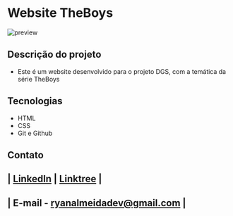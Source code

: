 # Website TheBoys 

 ![preview](./.github/preview.png)
 
 ## Descrição do projeto 

 - Este é um website desenvolvido para o projeto DGS, com a temática da série TheBoys

## Tecnologias

- HTML
- CSS
- Git e Github

## Contato
| [LinkedIn](https://www.linkedin.com/in/ryan-silva-8b73662b4/) | [Linktree](https://linktr.ee/gothwavy) | 
-----
| E-mail - ryanalmeidadev@gmail.com |
-----
